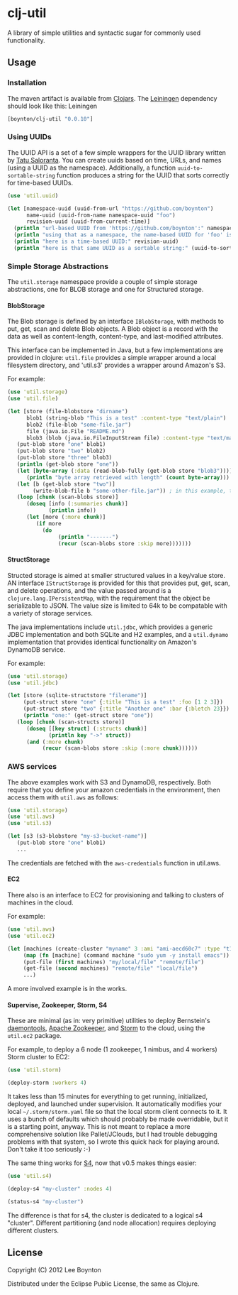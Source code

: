 # clj-util

A library of simple utilities and syntactic sugar for commonly used functionality.

## Usage

### Installation

The maven artifact is available from [Clojars](http://clojars.org/boynton/clj-util).
The [Leiningen](http://github.com/technomancy/leiningen) dependency should look like this:
Leiningen

```clojure
[boynton/clj-util "0.0.10"]
```

### Using UUIDs

The UUID API is a set of a few simple wrappers for the UUID library written by [Tatu Saloranta](https://github.com/cowtowncoder/java-uuid-generator).
You can create uuids based on time, URLs, and names (using a UUID as the namespace). Additionally, a function `uuid-to-sortable-string`
function produces a string for the UUID that sorts correctly for time-based UUIDs.

```clojure
(use 'util.uuid)

(let [namespace-uuid (uuid-from-url "https://github.com/boynton")
      name-uuid (uuid-from-name namespace-uuid "foo")
      revision-uuid (uuid-from-current-time)]
  (println "url-based UUID from 'https://github.com/boynton':" namespace-uuid);                                                                              
  (println "using that as a namespace, the name-based UUID for 'foo' is" name-uuid)
  (println "here is a time-based UUID:" revision-uuid)
  (println "here is that same UUID as a sortable string:" (uuid-to-sortable-string revision-uuid)))
```	

### Simple Storage Abstractions

The `util.storage` namespace provide a couple of simple storage abstractions, one for BLOB storage and one for Structured storage.

#### BlobStorage

The Blob storage is defined by an interface `IBlobStorage`, with methods to put, get, scan and delete Blob objects. A Blob
object is a record with the data as well as content-length, content-type, and last-modified attributes.

This interface can be implemented in Java, but a few implementations are provided in clojure: `util.file` provides a simple
wrapper around a local filesystem directory, and 'util.s3' provides a wrapper around Amazon's S3.

For example:

```clojure
(use 'util.storage)
(use 'util.file)

(let [store (file-blobstore "dirname")
      blob1 (string-blob "This is a test" :content-type "text/plain")
      blob2 (file-blob "some-file.jar")
      file (java.io.File "README.md")
      blob3 (blob (java.io.FileInputStream file) :content-type "text/markdown" :content-length (.length file) :last-modified (.getLastModified file))]
   (put-blob store "one" blob1)
   (put-blob store "two" blob2)
   (put-blob store "three" blob3)
   (println (get-blob store "one"))
   (let [byte-array (:data (read-blob-fully (get-blob store "blob3")))]
      (println "byte array retrieved with length" (count byte-array)))
   (let [b (get-blob store "two")]
        (write-blob-file b "some-other-file.jar")) ; in this example, the streams are copied, it isn't inmemory all at once
   (loop [chunk (scan-blobs store)]
      (doseq [info (:summaries chunk)]
             (println info))
      (let [more (:more chunk)]
         (if more
           (do
                (println "-------")
                (recur (scan-blobs store :skip more)))))))
```

#### StructStorage

Structed storage is aimed at smaller structured values in a key/value store. AN interface `IStructStorage` is provided for this
that provides put, get, scan, and delete operations, and the value passed around is a `clojure.lang.IPersistentMap`, with the
requirement that the object be serializable to JSON. The value size is limited to 64k to be compatable with a variety of
storage services.

The java implementations include `util.jdbc`, which provides a generic JDBC implementation and both SQLite and H2 examples,
and a `util.dynamo` implementation that provides identical functionality on Amazon's DynamoDB service.

For example:
```clojure
(use 'util.storage)
(use 'util.jdbc)

(let [store (sqlite-structstore "filename")]
     (put-struct store "one" {:title "This is a test" :foo [1 2 3]})
     (put-struct store "two" {:title "Another one" :bar {:bletch 23}})
     (println "one:" (get-struct store "one"))
   (loop [chunk (scan-structs store)]
      (doseq [[key struct] (:structs chunk)]
             (println key "->" struct))
      (and (:more chunk)
           (recur (scan-blobs store :skip (:more chunk))))))
```

### AWS services

The above examples work with S3 and DynamoDB, respectively. Both require that you define your amazon credentials in
the environment, then access them with `util.aws` as follows:

```clojure
(use 'util.storage)
(use 'util.aws)
(use 'util.s3)

(let [s3 (s3-blobstore "my-s3-bucket-name")]
   (put-blob store "one" blob1)
   ...
```

The credentials are fetched with the `aws-credentials` function in util.aws.

#### EC2

There also is an interface to EC2 for provisioning and talking to clusters of machines in the cloud.

For example:

```clojure
(use 'util.aws)
(use 'util.ec2)

(let [machines (create-cluster "myname" 3 :ami "ami-aecd60c7" :type "t1.micro" :keypair  "ec2keypair" :user "ec2-user" :security "default")]
     (map (fn [machine] (command machine "sudo yum -y install emacs")) machines)
     (put-file (first machines) "my/local/file" "remote/file")
     (get-file (second machines) "remote/file" "local/file")
     ...)
```

A more involved example is in the works.

#### Supervise, Zookeeper, Storm, S4

These are minimal (as in: very primitive) utilities to deploy Bernstein's [daemontools](http://cr.yp.to/daemontools.html),
[Apache Zookeeper](http://zookeeper.apache.org), and [Storm](https://github.com/nathanmarz/storm) to the cloud, using the `util.ec2` package.

For example, to deploy a 6 node (1 zookeeper, 1 nimbus, and 4 workers) Storm cluster to EC2:

```clojure
(use 'util.storm)

(deploy-storm :workers 4)
```

It takes less than 15 minutes for everything to get running, initialized, deployed, and launched under supervision. It automatically
modifies your local `~/.storm/storm.yaml` file so that the local storm client connects to it. It uses a bunch of defaults which
should probably be made overridable, but it is a starting point, anyway. This is not meant to replace a more comprehensive solution
like Pallet/JClouds, but I had trouble debugging problems with that system, so I wrote this quick hack for playing around. Don't
take it too seriously :-)

The same thing works for [S4](http://incubator.apache.org/s4/), now that v0.5 makes things easier:

```clojure
(use 'util.s4)

(deploy-s4 "my-cluster" :nodes 4)

(status-s4 "my-cluster")
```

The difference is that for s4, the cluster is dedicated to a logical s4 "cluster". Different partitioning (and node allocation)
requires deploying different clusters.


## License

Copyright (C) 2012 Lee Boynton

Distributed under the Eclipse Public License, the same as Clojure.
